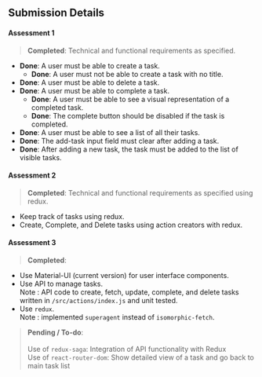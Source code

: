 ## Submission Details

#### Assessment 1		
> **Completed**: Technical and functional requirements as specified.
* **Done**: A user must be able to create a task.
	* **Done**: A user must not be able to create a task with no title.
* **Done**: A user must be able to delete a task.
* **Done**: A user must be able to complete a task.
	* **Done**: A user must be able to see a visual representation of a completed task.
	* **Done**: The complete button should be disabled if the task is completed.
* **Done**: A user must be able to see a list of all their tasks.
* **Done**: The add-task input field must clear after adding a task.
* **Done**: After adding a new task, the task must be added to the list of visible tasks.


#### Assessment 2		
> **Completed**: Technical and functional requirements as specified using redux.
* Keep track of tasks using redux.
* Create, Complete, and Delete tasks using action creators with redux.

#### Assessment 3		
> **Completed**:
* Use Material-UI (current version) for user interface components.
* Use API to manage tasks. <br>Note : API code to create, fetch, update, complete, and delete tasks written in `/src/actions/index.js` and unit tested. 
* Use `redux`. <br>Note : implemented `superagent` instead of `isomorphic-fetch`.

> **Pending / To-do**:		
		<br>Use of `redux-saga`: Integration of API functionality with Redux
		<br>Use of `react-router-dom`: Show detailed view of a task and go back to main task list
